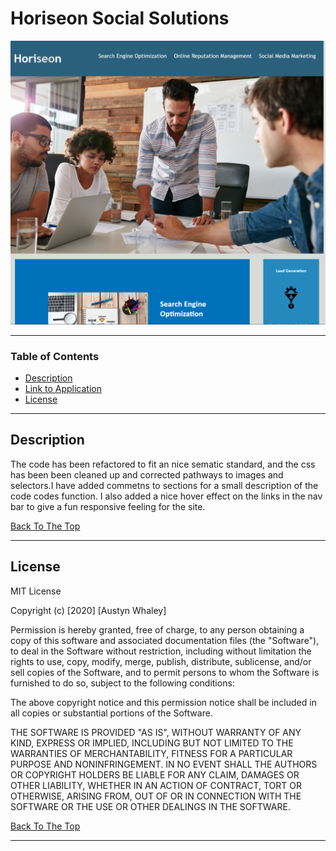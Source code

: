 # Horiseon Social Solutions

![Screenshot](./assets/images/horiscreenshot.png)


---

### Table of Contents

- [Description](#description)
- [Link to Application](https://austynwhaley.github.io/hori-html-css-repo/)
- [License](#license)

---

## Description

The code has been refactored to fit an nice sematic standard, and the css has been been cleaned up and corrected pathways to images and selectors.I have added commetns to sections for a small description of the code codes function. I also added a nice hover effect on the links in the nav bar to give a fun responsive feeling for the site.

[Back To The Top](#read-me-template)



---

## License

MIT License

Copyright (c) [2020] [Austyn Whaley]

Permission is hereby granted, free of charge, to any person obtaining a copy
of this software and associated documentation files (the "Software"), to deal
in the Software without restriction, including without limitation the rights
to use, copy, modify, merge, publish, distribute, sublicense, and/or sell
copies of the Software, and to permit persons to whom the Software is
furnished to do so, subject to the following conditions:

The above copyright notice and this permission notice shall be included in all
copies or substantial portions of the Software.

THE SOFTWARE IS PROVIDED "AS IS", WITHOUT WARRANTY OF ANY KIND, EXPRESS OR
IMPLIED, INCLUDING BUT NOT LIMITED TO THE WARRANTIES OF MERCHANTABILITY,
FITNESS FOR A PARTICULAR PURPOSE AND NONINFRINGEMENT. IN NO EVENT SHALL THE
AUTHORS OR COPYRIGHT HOLDERS BE LIABLE FOR ANY CLAIM, DAMAGES OR OTHER
LIABILITY, WHETHER IN AN ACTION OF CONTRACT, TORT OR OTHERWISE, ARISING FROM,
OUT OF OR IN CONNECTION WITH THE SOFTWARE OR THE USE OR OTHER DEALINGS IN THE
SOFTWARE.

[Back To The Top](#read-me)

---
